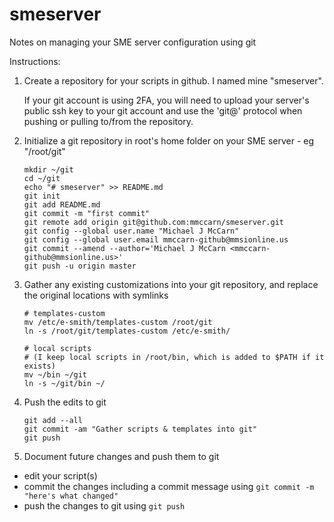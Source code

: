 # smeserver

Notes on managing your SME server configuration using git

Instructions:
1. Create a repository for your scripts in github.  I named mine "smeserver".

   If your git account is using 2FA, you will need to upload your server's public ssh key to your git account and use the 'git@' protocol when pushing or pulling to/from the repository.
  
1. Initialize a git repository in root's home folder on your SME server - eg "/root/git"

   ```
   mkdir ~/git
   cd ~/git
   echo "# smeserver" >> README.md
   git init
   git add README.md
   git commit -m "first commit"
   git remote add origin git@github.com:mmccarn/smeserver.git
   git config --global user.name "Michael J McCarn"
   git config --global user.email mmccarn-github@mmsionline.us
   git commit --amend --author='Michael J McCarn <mmccarn-github@mmsionline.us>'
   git push -u origin master
   ```

1. Gather any existing customizations into your git repository, and replace the original locations with symlinks

   ```
   # templates-custom
   mv /etc/e-smith/templates-custom /root/git
   ln -s /root/git/templates-custom /etc/e-smith/
   
   # local scripts
   # (I keep local scripts in /root/bin, which is added to $PATH if it exists)
   mv ~/bin ~/git
   ln -s ~/git/bin ~/
   ```
   
1. Push the edits to git

   ```
   git add --all 
   git commit -am "Gather scripts & templates into git"
   git push
   ```

1. Document future changes and push them to git
  * edit your script(s)
  * commit the changes including a commit message using ```git commit -m "here's what changed"```
  * push the changes to git using ```git push```
